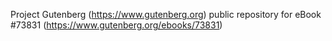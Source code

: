 Project Gutenberg (https://www.gutenberg.org) public repository for eBook #73831 (https://www.gutenberg.org/ebooks/73831)
